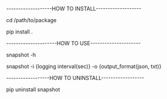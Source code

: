 -------------------HOW TO INSTALL-------------------

cd /path/to/package

pip install .

---------------------HOW TO USE---------------------

snapshot -h

snapshot -i {logging interval(sec)} -o {output_format(json, txt)}

------------------HOW TO UNINSTALL------------------

pip uninstall snapshot